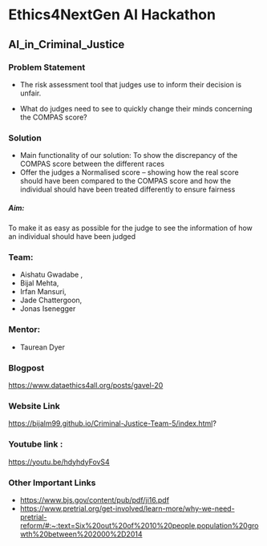 # Ethics4NextGen AI Hackathon

## AI_in_Criminal_Justice

### Problem Statement
- The risk assessment tool that judges
use to inform their decision is unfair.

- What do judges need to see to quickly
change their minds concerning the
COMPAS score?

### Solution
- Main functionality of our solution: To show the discrepancy of the
COMPAS score between the different races
- Offer the judges a Normalised score – showing how the real score
should have been compared to the COMPAS score and how the
individual should have been treated differently to ensure fairness

##### Aim:
To make it as easy as possible for the judge to see the information of how
an individual should have been judged

### Team:
- Aishatu Gwadabe ,
- Bijal Mehta,
- Irfan Mansuri,
- Jade Chattergoon,
- Jonas Isenegger 

### Mentor:
- Taurean Dyer 

### Blogpost
https://www.dataethics4all.org/posts/gavel-20

### Website Link
https://bijalm99.github.io/Criminal-Justice-Team-5/index.html?

### Youtube link : 
https://youtu.be/hdyhdyFovS4

### Other Important Links
- https://www.bjs.gov/content/pub/pdf/ji16.pdf
- https://www.pretrial.org/get-involved/learn-more/why-we-need-pretrial-reform/#:~:text=Six%20out%20of%2010%20people,population%20growth%20between%202000%2D2014
